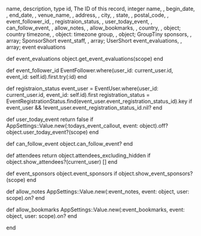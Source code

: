 name, description, type
id, The ID of this record, integer
name, ,
begin_date, ,
end_date, ,
venue_name, ,
address, ,
city, ,
state, ,
postal_code, ,
event_follower_id, ,
registraion_status, ,
user_today_event, ,
can_follow_event, ,
allow_notes, ,
allow_bookmarks, ,
country, , object; country
timezone, , object: timezone
group, , object; GroupTiny
sponsors, , array; SponsorShort
event_staff, , array; UserShort
event_evaluations, , array; event evaluations

  def event_evaluations
    object.get_event_evaluations(scope)
  end

  def event_follower_id
    EventFollower.where(user_id: current_user.id, event_id: self.id).first.try(:id)
  end

  def registraion_status
    event_user = EventUser.where(user_id: current_user.id, event_id: self.id).first
    registration_status = EventRegistrationStatus.find(event_user.event_registration_status_id).key if event_user && !event_user.event_registration_status_id.nil?
  end

  def user_today_event
    return false if AppSettings::Value.new(:todays_event_callout, event: object).off?
    object.user_today_event?(scope)
  end

  def can_follow_event
    object.can_follow_event?
  end

  def attendees
    return object.attendees_excluding_hidden if object.show_attendees?(current_user)
    []
  end

  def event_sponsors
    object.event_sponsors if object.show_event_sponsors?(scope)
  end

  def allow_notes
    AppSettings::Value.new(:event_notes, event: object, user: scope).on?
  end

  def allow_bookmarks
    AppSettings::Value.new(:event_bookmarks, event: object, user: scope).on?
  end



end

